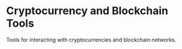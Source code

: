 # Cryptocurrency and Blockchain Tools

Tools for interacting with cryptocurrencies and blockchain networks.
